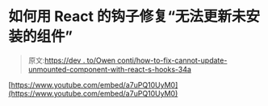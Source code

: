 # 如何用 React 的钩子修复“无法更新未安装的组件”

> 原文:[https://dev . to/Owen conti/how-to-fix-cannot-update-unmounted-component-with-react-s-hooks-34a](https://dev.to/owenconti/how-to-fix-cannot-update-unmounted-component-with-react-s-hooks-34a)

[https://www.youtube.com/embed/a7uPQ10UyM0](https://www.youtube.com/embed/a7uPQ10UyM0)